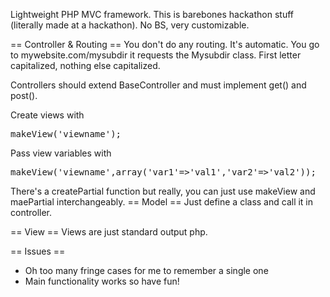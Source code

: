 Lightweight PHP MVC framework. This is barebones hackathon stuff (literally made at a hackathon). No BS, very customizable.

== Controller & Routing ==
You don't do any routing. It's automatic. You go to mywebsite.com/mysubdir it requests the Mysubdir class. First letter capitalized, nothing else capitalized.

Controllers should extend BaseController and must implement get() and post().

Create views with

<pre>
makeView('viewname');
</pre>

Pass view variables with

<pre>
makeView('viewname',array('var1'=>'val1','var2'=>'val2'));
</pre>

There's a createPartial function but really, you can just use makeView and maePartial interchangeably.
== Model ==
Just define a class and call it in controller.

== View == 
Views are just standard output php. 

== Issues ==
* Oh too many fringe cases for me to remember a single one
* Main functionality works so have fun!